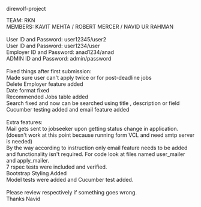 direwolf-project

TEAM: RKN
<br>
MEMBERS: KAVIT MEHTA / ROBERT MERCER / NAVID UR RAHMAN
<br><br>
User ID and Password: user12345/user2 
<br>
User ID and Password: user1234/user 
<br>
Employer ID and Password: anad1234/anad 
<br>
ADMIN ID and Password: admin/password
<br><br>
Fixed things after first submission:
<br> Made sure user can't apply twice or for post-deadline jobs
<br> Delete Employer feature added
<br> Date format fixed
<br> Recommended Jobs table added
<br> Search fixed and now can be searched using title , description or field
<br> Cucumber testing added and email feature added<br><br>
Extra features:<br>
Mail gets sent to jobseeker upon getting status change in application. (doesn't work at this point because running form VCL and need smtp server is needed)<br>
By the way according to instruction only email feature needs to be added and functionality isn't required. For code look at files named user_mailer and apply_mailer. <br>
7 rspec tests were included and verified.<br>
Bootstrap Styling Added<br>
Model tests were added and Cucumber test added.
<br>
<br>
Please review respectively if something goes wrong.
<br>
Thanks 
Navid
